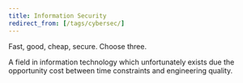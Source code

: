 ```yaml
---
title: Information Security
redirect_from: [/tags/cybersec/]
---
```


Fast, good, cheap, secure. Choose three.

A field in information technology which unfortunately exists due the opportunity cost between time constraints and engineering quality.
